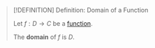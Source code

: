 >[!DEFINITION] Definition: Domain of a Function
>
>Let $f: D \to C$ be a [function](Function.md).
>
>The **domain** of $f$ is $D$.
>